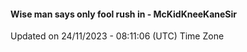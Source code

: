 #### Wise man says only fool rush in - McKidKneeKaneSir
Updated on 24/11/2023 - 08:11:06 (UTC) Time Zone
